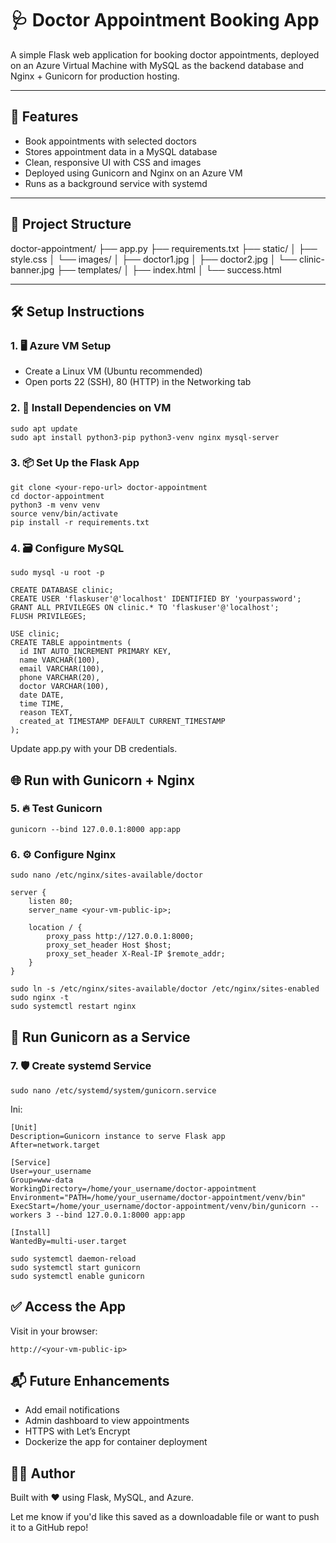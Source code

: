 # 🩺 Doctor Appointment Booking App

A simple Flask web application for booking doctor appointments, deployed on an Azure Virtual Machine with MySQL as the backend database and Nginx + Gunicorn for production hosting.

---

## 🚀 Features

- Book appointments with selected doctors
- Stores appointment data in a MySQL database
- Clean, responsive UI with CSS and images
- Deployed using Gunicorn and Nginx on an Azure VM
- Runs as a background service with systemd

---

## 📁 Project Structure

doctor-appointment/
├── app.py
├── requirements.txt
├── static/
│   ├── style.css
│   └── images/
│       ├── doctor1.jpg
│       ├── doctor2.jpg
│       └── clinic-banner.jpg
├── templates/
│   ├── index.html
│   └── success.html



---

## 🛠️ Setup Instructions

### 1. 🖥️ Azure VM Setup

- Create a Linux VM (Ubuntu recommended)
- Open ports 22 (SSH), 80 (HTTP) in the Networking tab

### 2. 🔧 Install Dependencies on VM

```
sudo apt update
sudo apt install python3-pip python3-venv nginx mysql-server
```

### 3. 📦 Set Up the Flask App

```
git clone <your-repo-url> doctor-appointment
cd doctor-appointment
python3 -m venv venv
source venv/bin/activate
pip install -r requirements.txt
```
### 4. 🗃️ Configure MySQL

```
sudo mysql -u root -p
```

```
CREATE DATABASE clinic;
CREATE USER 'flaskuser'@'localhost' IDENTIFIED BY 'yourpassword';
GRANT ALL PRIVILEGES ON clinic.* TO 'flaskuser'@'localhost';
FLUSH PRIVILEGES;

USE clinic;
CREATE TABLE appointments (
  id INT AUTO_INCREMENT PRIMARY KEY,
  name VARCHAR(100),
  email VARCHAR(100),
  phone VARCHAR(20),
  doctor VARCHAR(100),
  date DATE,
  time TIME,
  reason TEXT,
  created_at TIMESTAMP DEFAULT CURRENT_TIMESTAMP
);
```

Update app.py with your DB credentials.

## 🌐 Run with Gunicorn + Nginx

### 5. 🔥 Test Gunicorn

```
gunicorn --bind 127.0.0.1:8000 app:app
```

### 6. ⚙️ Configure Nginx

```
sudo nano /etc/nginx/sites-available/doctor
```
```
server {
    listen 80;
    server_name <your-vm-public-ip>;

    location / {
        proxy_pass http://127.0.0.1:8000;
        proxy_set_header Host $host;
        proxy_set_header X-Real-IP $remote_addr;
    }
}
```
```
sudo ln -s /etc/nginx/sites-available/doctor /etc/nginx/sites-enabled
sudo nginx -t
sudo systemctl restart nginx
```

## 🔁 Run Gunicorn as a Service

### 7. 🛡️ Create systemd Service
```
sudo nano /etc/systemd/system/gunicorn.service
```
Ini:
```
[Unit]
Description=Gunicorn instance to serve Flask app
After=network.target

[Service]
User=your_username
Group=www-data
WorkingDirectory=/home/your_username/doctor-appointment
Environment="PATH=/home/your_username/doctor-appointment/venv/bin"
ExecStart=/home/your_username/doctor-appointment/venv/bin/gunicorn --workers 3 --bind 127.0.0.1:8000 app:app

[Install]
WantedBy=multi-user.target
```
```
sudo systemctl daemon-reload
sudo systemctl start gunicorn
sudo systemctl enable gunicorn
```

## ✅ Access the App
Visit in your browser:
```
http://<your-vm-public-ip>
```

## 📬 Future Enhancements

- Add email notifications
- Admin dashboard to view appointments
- HTTPS with Let’s Encrypt
- Dockerize the app for container deployment

## 🧑‍💻 Author
Built with ❤️ using Flask, MySQL, and Azure.

Let me know if you'd like this saved as a downloadable file or want to push it to a GitHub repo!



